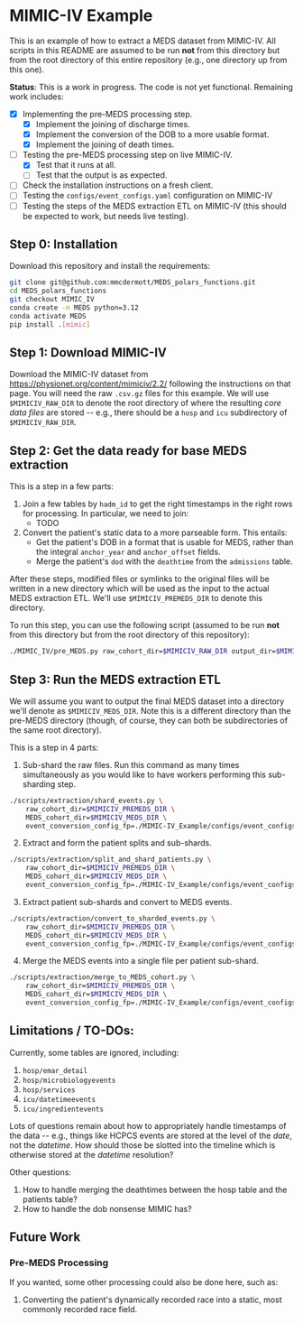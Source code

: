# MIMIC-IV Example

This is an example of how to extract a MEDS dataset from MIMIC-IV. All scripts in this README are assumed to
be run **not** from this directory but from the root directory of this entire repository (e.g., one directory
up from this one).

**Status**: This is a work in progress. The code is not yet functional. Remaining work includes:

- [x] Implementing the pre-MEDS processing step.
  - [x] Implement the joining of discharge times.
  - [x] Implement the conversion of the DOB to a more usable format.
  - [x] Implement the joining of death times.
- [ ] Testing the pre-MEDS processing step on live MIMIC-IV.
  - [x] Test that it runs at all.
  - [ ] Test that the output is as expected.
- [ ] Check the installation instructions on a fresh client.
- [ ] Testing the `configs/event_configs.yaml` configuration on MIMIC-IV
- [ ] Testing the steps of the MEDS extraction ETL on MIMIC-IV (this should be expected to work, but needs
  live testing).

## Step 0: Installation

Download this repository and install the requirements:

```bash
git clone git@github.com:mmcdermott/MEDS_polars_functions.git
cd MEDS_polars_functions
git checkout MIMIC_IV
conda create -n MEDS python=3.12
conda activate MEDS
pip install .[mimic]
```

## Step 1: Download MIMIC-IV

Download the MIMIC-IV dataset from https://physionet.org/content/mimiciv/2.2/ following the instructions on
that page. You will need the raw `.csv.gz` files for this example. We will use `$MIMICIV_RAW_DIR` to denote
the root directory of where the resulting _core data files_ are stored -- e.g., there should be a `hosp` and
`icu` subdirectory of `$MIMICIV_RAW_DIR`.

## Step 2: Get the data ready for base MEDS extraction

This is a step in a few parts:

1. Join a few tables by `hadm_id` to get the right timestamps in the right rows for processing. In
   particular, we need to join:
   - TODO
2. Convert the patient's static data to a more parseable form. This entails:
   - Get the patient's DOB in a format that is usable for MEDS, rather than the integral `anchor_year` and
     `anchor_offset` fields.
   - Merge the patient's `dod` with the `deathtime` from the `admissions` table.

After these steps, modified files or symlinks to the original files will be written in a new directory which
will be used as the input to the actual MEDS extraction ETL. We'll use `$MIMICIV_PREMEDS_DIR` to denote this
directory.

To run this step, you can use the following script (assumed to be run **not** from this directory but from the
root directory of this repository):

```bash
./MIMIC_IV/pre_MEDS.py raw_cohort_dir=$MIMICIV_RAW_DIR output_dir=$MIMICIV_PREMEDS_DIR
```

## Step 3: Run the MEDS extraction ETL

We will assume you want to output the final MEDS dataset into a directory we'll denote as `$MIMICIV_MEDS_DIR`.
Note this is a different directory than the pre-MEDS directory (though, of course, they can both be
subdirectories of the same root directory).

This is a step in 4 parts:

1. Sub-shard the raw files. Run this command as many times simultaneously as you would like to have workers
   performing this sub-sharding step.

```bash
./scripts/extraction/shard_events.py \
	raw_cohort_dir=$MIMICIV_PREMEDS_DIR \
	MEDS_cohort_dir=$MIMICIV_MEDS_DIR \
	event_conversion_config_fp=./MIMIC-IV_Example/configs/event_configs.yaml
```

2. Extract and form the patient splits and sub-shards.

```bash
./scripts/extraction/split_and_shard_patients.py \
	raw_cohort_dir=$MIMICIV_PREMEDS_DIR \
	MEDS_cohort_dir=$MIMICIV_MEDS_DIR \
	event_conversion_config_fp=./MIMIC-IV_Example/configs/event_configs.yaml
```

3. Extract patient sub-shards and convert to MEDS events.

```bash
./scripts/extraction/convert_to_sharded_events.py \
	raw_cohort_dir=$MIMICIV_PREMEDS_DIR \
	MEDS_cohort_dir=$MIMICIV_MEDS_DIR \
	event_conversion_config_fp=./MIMIC-IV_Example/configs/event_configs.yaml
```

4. Merge the MEDS events into a single file per patient sub-shard.

```bash
./scripts/extraction/merge_to_MEDS_cohort.py \
	raw_cohort_dir=$MIMICIV_PREMEDS_DIR \
	MEDS_cohort_dir=$MIMICIV_MEDS_DIR \
	event_conversion_config_fp=./MIMIC-IV_Example/configs/event_configs.yaml
```

## Limitations / TO-DOs:

Currently, some tables are ignored, including:

1. `hosp/emar_detail`
2. `hosp/microbiologyevents`
3. `hosp/services`
4. `icu/datetimeevents`
5. `icu/ingredientevents`

Lots of questions remain about how to appropriately handle timestamps of the data -- e.g., things like HCPCS
events are stored at the level of the _date_, not the _datetime_. How should those be slotted into the
timeline which is otherwise stored at the _datetime_ resolution?

Other questions:

1. How to handle merging the deathtimes between the hosp table and the patients table?
2. How to handle the dob nonsense MIMIC has?

## Future Work

### Pre-MEDS Processing

If you wanted, some other processing could also be done here, such as:

1. Converting the patient's dynamically recorded race into a static, most commonly recorded race field.
